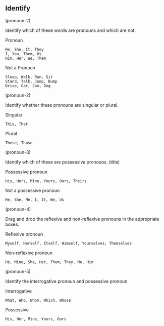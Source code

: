 ## Identify

(pronoun-2)

Identify which of these words are pronouns and which are not.

Pronoun

```
He, She, It, They
I, You, Them, Us
Him, Her, We, Them
```

Not a Pronoun

```
Sleep, Walk, Run, Sit
Stand, Talk, Jump, Bump
Drive, Car, Jam, Dog
```

(pronoun-2)

Identify whether these pronouns are singular or plural.

Singular

```
This, That
```

Plural

```
These, Those
```

(pronoun-3)

Identify which of these are possessive pronouns. (title)

Possessive pronoun

```
His, Hers, Mine, Yours, Ours, Theirs
```

Not a possessive pronoun

```
He, She, Me, I, It, We, Us
```

(pronoun-4)

Drag and drop the reflexive and non-reflexive pronouns in the appropriate boxes.

Reflexive pronoun

```
Myself, Herself, Itself, Himself, Yourselves, Themselves
```

Non-reflexive pronoun

```
He, Mine, She, Her, Them, They, Me, Him
```

(pronoun-5)

Identify the interrogative pronoun and possessive pronoun

Interrogative

```
What, Who, Whom, Which, Whose
```

Possessive

```
His, Her, Mine, Yours, Ours
```
